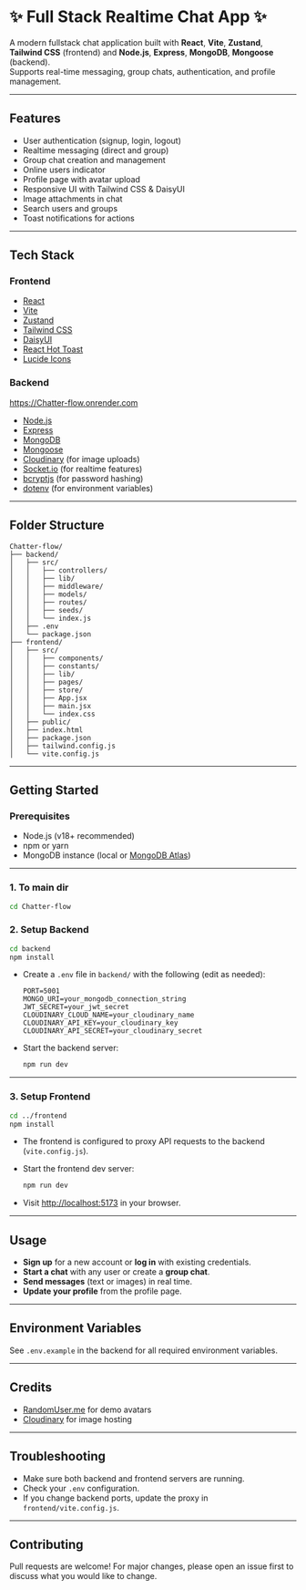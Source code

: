 # ✨ Full Stack Realtime Chat App ✨
A modern fullstack chat application built with **React**, **Vite**, **Zustand**, **Tailwind CSS** (frontend) and **Node.js**, **Express**, **MongoDB**, **Mongoose** (backend).  
Supports real-time messaging, group chats, authentication, and profile management.

---

## Features

- User authentication (signup, login, logout)
- Realtime messaging (direct and group)
- Group chat creation and management
- Online users indicator
- Profile page with avatar upload
- Responsive UI with Tailwind CSS & DaisyUI
- Image attachments in chat
- Search users and groups
- Toast notifications for actions

---

## Tech Stack

### Frontend

- [React](https://react.dev/)
- [Vite](https://vitejs.dev/)
- [Zustand](https://zustand-demo.pmnd.rs/)
- [Tailwind CSS](https://tailwindcss.com/)
- [DaisyUI](https://daisyui.com/)
- [React Hot Toast](https://react-hot-toast.com/)
- [Lucide Icons](https://lucide.dev/icons/)

### Backend
https://Chatter-flow.onrender.com
- [Node.js](https://nodejs.org/)
- [Express](https://expressjs.com/)
- [MongoDB](https://www.mongodb.com/)
- [Mongoose](https://mongoosejs.com/)
- [Cloudinary](https://cloudinary.com/) (for image uploads)
- [Socket.io](https://socket.io/) (for realtime features)
- [bcryptjs](https://www.npmjs.com/package/bcryptjs) (for password hashing)
- [dotenv](https://www.npmjs.com/package/dotenv) (for environment variables)

---

## Folder Structure

```
Chatter-flow/
├── backend/
│   ├── src/
│   │   ├── controllers/
│   │   ├── lib/
│   │   ├── middleware/
│   │   ├── models/
│   │   ├── routes/
│   │   ├── seeds/
│   │   └── index.js
│   ├── .env
│   └── package.json
├── frontend/
│   ├── src/
│   │   ├── components/
│   │   ├── constants/
│   │   ├── lib/
│   │   ├── pages/
│   │   ├── store/
│   │   ├── App.jsx
│   │   ├── main.jsx
│   │   └── index.css
│   ├── public/
│   ├── index.html
│   ├── package.json
│   ├── tailwind.config.js
│   └── vite.config.js
```

---

## Getting Started

### Prerequisites

- Node.js (v18+ recommended)
- npm or yarn
- MongoDB instance (local or [MongoDB Atlas](https://www.mongodb.com/cloud/atlas))

---

### 1. To main dir

```bash
cd Chatter-flow

```

### 2. Setup Backend

```bash
cd backend
npm install
```

- Create a `.env` file in `backend/` with the following (edit as needed):

  ```
  PORT=5001
  MONGO_URI=your_mongodb_connection_string
  JWT_SECRET=your_jwt_secret
  CLOUDINARY_CLOUD_NAME=your_cloudinary_name
  CLOUDINARY_API_KEY=your_cloudinary_key
  CLOUDINARY_API_SECRET=your_cloudinary_secret
  ```

- Start the backend server:

  ```bash
  npm run dev
  ```

---

### 3. Setup Frontend

```bash
cd ../frontend
npm install
```

- The frontend is configured to proxy API requests to the backend (`vite.config.js`).
- Start the frontend dev server:

  ```bash
  npm run dev
  ```

- Visit [http://localhost:5173](http://localhost:5173) in your browser.

---

## Usage

- **Sign up** for a new account or **log in** with existing credentials.
- **Start a chat** with any user or create a **group chat**.
- **Send messages** (text or images) in real time.
- **Update your profile** from the profile page.

---

## Environment Variables

See `.env.example` in the backend for all required environment variables.

---

## Credits

- [RandomUser.me](https://randomuser.me/) for demo avatars
- [Cloudinary](https://cloudinary.com/) for image hosting

---


## Troubleshooting

- Make sure both backend and frontend servers are running.
- Check your `.env` configuration.
- If you change backend ports, update the proxy in `frontend/vite.config.js`.

---

## Contributing

Pull requests are welcome! For major changes, please open an issue first to discuss what you would like to change.
